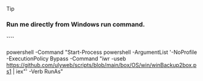 >[!TIP]
>### Run me directly from Windows run command.
>#### ````
>powershell -Command "Start-Process powershell -ArgumentList '-NoProfile -ExecutionPolicy Bypass -Command \"iwr -useb https://github.com/ulyweb/scripts/blob/main/box/OS/win/winBackup2box.ps1 | iex\"' -Verb RunAs"
>````
